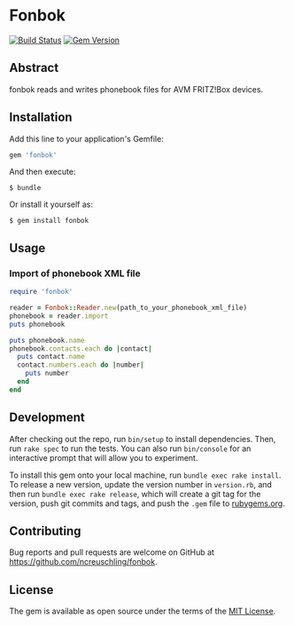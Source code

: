 # Fonbok

[![Build Status](https://travis-ci.org/ncreuschling/fonbok.svg?branch=master)](https://travis-ci.org/ncreuschling/fonbok) [![Gem Version](https://badge.fury.io/rb/fonbok.svg)](https://badge.fury.io/rb/fonbok)

## Abstract

fonbok reads and writes phonebook files for AVM FRITZ!Box devices.

## Installation

Add this line to your application's Gemfile:

```ruby
gem 'fonbok'
```

And then execute:

    $ bundle

Or install it yourself as:

    $ gem install fonbok

## Usage

### Import of phonebook XML file

```ruby
require 'fonbok'

reader = Fonbok::Reader.new(path_to_your_phonebook_xml_file)
phonebook = reader.import
puts phonebook

puts phonebook.name
phonebook.contacts.each do |contact|
  puts contact.name
  contact.numbers.each do |number|
    puts number
  end
end
```

## Development

After checking out the repo, run `bin/setup` to install dependencies. Then, run `rake spec` to run the tests. You can also run `bin/console` for an interactive prompt that will allow you to experiment.

To install this gem onto your local machine, run `bundle exec rake install`. To release a new version, update the version number in `version.rb`, and then run `bundle exec rake release`, which will create a git tag for the version, push git commits and tags, and push the `.gem` file to [rubygems.org](https://rubygems.org).

## Contributing

Bug reports and pull requests are welcome on GitHub at https://github.com/ncreuschling/fonbok.

## License

The gem is available as open source under the terms of the [MIT License](http://opensource.org/licenses/MIT).
